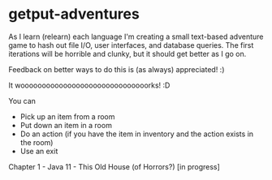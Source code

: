 # getput-adventures

As I learn (relearn) each language I'm creating a small text-based adventure game to hash out file I/O, user interfaces, and database queries. The first iterations will be horrible and clunky, but it should get better as I go on.

Feedback on better ways to do this is (as always) appreciated! :)

It woooooooooooooooooooooooooooooorks! :D

You can
- Pick up an item from a room
- Put down an item in a room
- Do an action (if you have the item in inventory and the action exists in the room)
- Use an exit

Chapter 1 - Java 11 - This Old House (of Horrors?)  [in progress]
